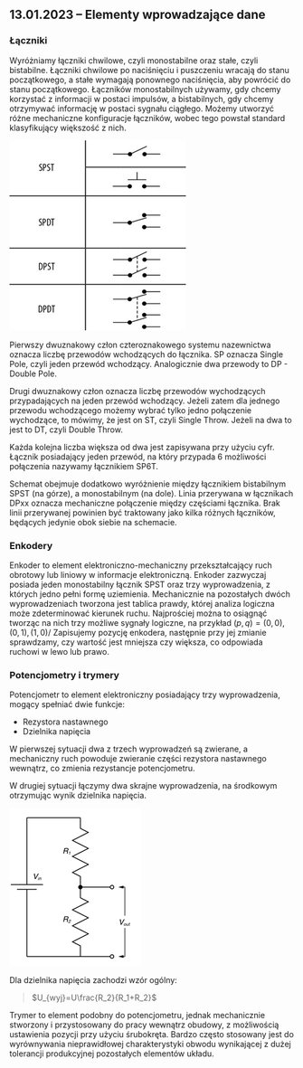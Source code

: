 ## 13.01.2023 – Elementy wprowadzające dane

### Łączniki

Wyróżniamy łączniki chwilowe, czyli monostabilne oraz stałe, czyli bistabilne. Łączniki chwilowe po naciśnięciu i puszczeniu wracają do stanu początkowego, a stałe wymagają ponownego naciśnięcia, aby powrócić do stanu początkowego. Łączników monostabilnych używamy, gdy chcemy korzystać z informacji w postaci impulsów, a bistabilnych, gdy chcemy otrzymywać informację w postaci sygnału ciągłego. Możemy utworzyć różne mechaniczne konfiguracje łączników, wobec tego powstał standard klasyfikujący większość z nich. 

![Alt text](images/switch-types.png)

Pierwszy dwuznakowy człon czteroznakowego systemu nazewnictwa oznacza liczbę przewodów wchodzących do łącznika. SP oznacza Single Pole, czyli jeden przewód wchodzący. Analogicznie dwa przewody to DP - Double Pole. 

Drugi dwuznakowy człon oznacza liczbę przewodów wychodzących przypadających na jeden przewód wchodzący. Jeżeli zatem dla jednego przewodu wchodzącego możemy wybrać tylko jedno połączenie wychodzące, to mówimy, że jest on ST, czyli Single Throw. Jeżeli na dwa to jest to DT, czyli Double Throw. 

Każda kolejna liczba większa od dwa jest zapisywana przy użyciu cyfr. Łącznik posiadający jeden przewód, na który przypada 6 możliwości połączenia nazywamy łącznikiem SP6T.

Schemat obejmuje dodatkowo wyróżnienie między łącznikiem bistabilnym SPST (na górze), a monostabilnym (na dole). Linia przerywana w łącznikach DPxx oznacza mechaniczne połączenie między częściami łącznika. Brak linii przerywanej powinien być traktowany jako kilka różnych łączników, będących jedynie obok siebie na schemacie.

### Enkodery

Enkoder to element elektroniczno-mechaniczny przekształcający ruch obrotowy lub liniowy w informacje elektroniczną. Enkoder zazwyczaj posiada jeden monostabilny łącznik SPST oraz trzy wyprowadzenia, z których jedno pełni formę uziemienia. Mechanicznie na pozostałych dwóch wyprowadzeniach tworzona jest tablica prawdy, której analiza logiczna może zdeterminować kierunek ruchu. Najprościej można to osiągnąć tworząc na nich trzy możliwe sygnały logiczne, na przykład $\left(p,q\right)={\left(0,0\right),\left(0,1\right),(1,0)}$/ Zapisujemy pozycję enkodera, następnie przy jej zmianie sprawdzamy, czy wartość jest mniejsza czy większa, co odpowiada ruchowi w lewo lub prawo.

### Potencjometry i trymery

Potencjometr to element elektroniczny posiadający trzy wyprowadzenia, mogący spełniać dwie funkcje:
- Rezystora nastawnego
- Dzielnika napięcia

W pierwszej sytuacji dwa z trzech wyprowadzeń są zwierane, a mechaniczny ruch powoduje zwieranie części rezystora nastawnego wewnątrz, co zmienia rezystancje potencjometru.

W drugiej sytuacji łączymy dwa skrajne wyprowadzenia, na środkowym otrzymując wynik dzielnika napięcia. 

![Alt text](images/voltage-divider.png)

Dla dzielnika napięcia zachodzi wzór ogólny:

> $U_{wyj}=U\frac{R_2}{R_1+R_2}$

Trymer to element podobny do potencjometru, jednak mechanicznie stworzony i przystosowany do pracy wewnątrz obudowy, z możliwością ustawienia pozycji przy użyciu śrubokręta. Bardzo często stosowany jest do wyrównywania nieprawidłowej charakterystyki obwodu wynikającej z dużej tolerancji produkcyjnej pozostałych elementów układu.
